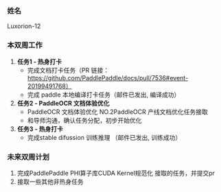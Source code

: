 ### 姓名

Luxorion-12

### 本双周工作

1. **任务1 - 热身打卡**
   - 完成文档打卡任务（PR 链接：https://github.com/PaddlePaddle/docs/pull/7536#event-20199491768）
   - 完成 paddle 本地编译打卡任务（邮件已发出, 编译成功）
2. **任务2 - PaddleOCR 文档体验优化**
   - PaddleOCR 文档体验优化 NO.2PaddleOCR 产线文档优化任务接取
   - 和导师沟通，确认任务分配，初步开始优化
3. **任务3 - 热身打卡**
   - 完成stable difussion 训练推理 （邮件已发出, 训练成功）


### 未来双周计划

1. 完成PaddlePaddle PHI算子库CUDA Kernel规范化 接取的任务，并提交pr
2. 接取一些其他非热身任务